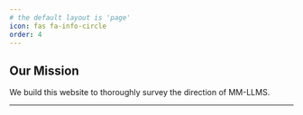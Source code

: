 ```yaml
---
# the default layout is 'page'
icon: fas fa-info-circle
order: 4
---
```

 

## Our Mission
We build this website to thoroughly survey the direction of MM-LLMS.

---

<script type="text/javascript" id="clustrmaps" src="//clustrmaps.com/map_v2.js?d=3kQdJBnPun1pWcAWAxtbtuYaElPZBQdKgwNBJx9HsyA&cl=ffffff&w=a"></script>
